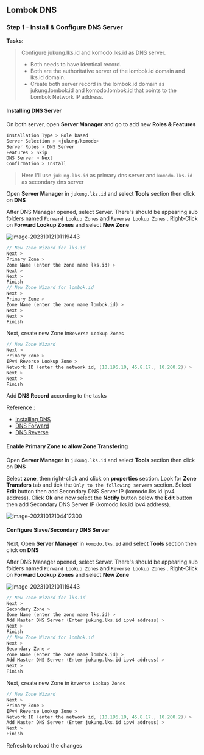 ## Lombok DNS

### Step 1 - Install & Configure DNS Server

**Tasks:**

> Configure jukung.lks.id and komodo.lks.id as DNS server.
>
> - Both needs to have identical record.
> - Both are the authoritative server of the lombok.id domain and lks.id domain.
> - Create both server record in the lombok.id domain as jukung.lombok.id and komodo.lombok.id that points to the Lombok Network IP address.

#### Installing DNS Server

On both server, open **Server Manager** and go to add new **Roles & Features**

```kotlin
Installation Type > Role based
Server Selection > <jukung/komodo>
Server Roles > DNS Server
Features > Skip
DNS Server > Next
Confirmation > Install
```

> Here I'll use `jukung.lks.id` as primary dns server and `komodo.lks.id` as secondary dns server

Open **Server Manager** in `jukung.lks.id` and select **Tools** section then click on **DNS**

After DNS Manager opened, select Server. There's should be appearing sub folders named `Forward Lookup Zones` and `Reverse Lookup Zones` . Right-Click on **Forward Lookup Zones** and select **New Zone**

![image-20231012101119443](C:\Users\tpmst\AppData\Roaming\Typora\typora-user-images\image-20231012101119443.png)

```kotlin
// New Zone Wizard for lks.id
Next >
Primary Zone >
Zone Name (enter the zone name lks.id) >
Next >
Next >
Finish
// New Zone Wizard for lombok.id
Next >
Primary Zone >
Zone Name (enter the zone name lombok.id) >
Next >
Next >
Finish
```

Next,  create new Zone in`Reverse Lookup Zones` 

```kotlin
// New Zone Wizard 
Next >
Primary Zone >
IPv4 Reverse Lookup Zone >
Network ID (enter the network id, (10.196.10, 45.8.17., 10.200.2)) >
Next >
Next >
Finish
```

Add **DNS Record** according to the tasks

Reference :

- [Installing DNS](https://computingforgeeks.com/install-and-configure-dns-server-in-windows-server/)
- [DNS Forward](https://computingforgeeks.com/how-to-add-dns-forward-lookup-zone-in-windows-server/?expand_article=1)
- [DNS Reverse](https://computingforgeeks.com/how-to-add-dns-reverse-lookup-zone-in-windows-server/?expand_article=1)

#### Enable Primary Zone to allow Zone Transfering

Open **Server Manager** in `jukung.lks.id` and select **Tools** section then click on **DNS**

Select **zone**, then right-click and click on **properties** section. Look for **Zone Transfers** tab and tick the `Only to the following servers` section. Select **Edit** button then add Secondary DNS Server IP (komodo.lks.id ipv4 address). Click **Ok** and now select the **Notify** button below the **Edit** button  then add Secondary DNS Server IP (komodo.lks.id ipv4 address). 

![image-20231012104412300](C:\Users\tpmst\AppData\Roaming\Typora\typora-user-images\image-20231012104412300.png)

#### Configure Slave/Secondary DNS Server

Next, Open **Server Manager** in `komodo.lks.id` and select **Tools** section then click on **DNS**

After DNS Manager opened, select Server. There's should be appearing sub folders named `Forward Lookup Zones` and `Reverse Lookup Zones` . Right-Click on **Forward Lookup Zones** and select **New Zone**

![image-20231012101119443](C:\Users\tpmst\AppData\Roaming\Typora\typora-user-images\image-20231012101119443.png)

```kotlin
// New Zone Wizard for lks.id
Next >
Secondary Zone >
Zone Name (enter the zone name lks.id) >
Add Master DNS Server (Enter jukung.lks.id ipv4 address) >
Next >
Finish
// New Zone Wizard for lombok.id
Next >
Secondary Zone >
Zone Name (enter the zone name lombok.id) >
Add Master DNS Server (Enter jukung.lks.id ipv4 address) >
Next >
Finish
```

Next,  create new Zone in `Reverse Lookup Zones` 

```kotlin
// New Zone Wizard 
Next >
Primary Zone >
IPv4 Reverse Lookup Zone >
Network ID (enter the network id, (10.196.10, 45.8.17., 10.200.2)) >
Add Master DNS Server (Enter jukung.lks.id ipv4 address) >
Next >
Finish
```

Refresh to reload the changes
